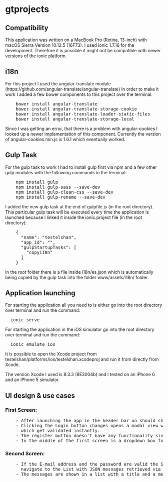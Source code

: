 # gtprojects

<h2>Compatibility</h2>
<p>
This application was written on a MacBook Pro (Retina, 13-inch) with macOS Sierra Version 10.12.5 (16F73).
I used ionic 1.7.16 for the development. 
Therefore it is possible it might not be compatible with newer versions of the ionic platform.
<p>
<h2>i18n</h2>
<p>
For this project I used the angular-translate module (https://github.com/angular-translate/angular-translate)
In order to make it work I added a few bower components to this project over the terminal:
</p>
<pre>
    bower install angular-translate
    bower install angular-translate-storage-cookie
    bower install angular-translate-loader-static-files
    bower install angular-translate-storage-local
</pre>
<p>
Since I was getting an error, that there is a problem with angular-cookies I looked up a newer implementation of
this component. Currently the version of angular-cookies.min.js is 1.6.1 which eventually worked.
</p>


<h2>Gulp Task</h2>
<p>
For the gulp task to work I had to install gulp first via npm and a few other gulp modules with the following 
commands in the terminal:
</p>
<pre>
    npm install gulp
    npm install gulp-sass --save-dev
    npm install gulp-clean-css --save-dev
    npm install gulp-rename --save-dev
</pre>    
<p>
I added the new gulp task at the end of gulpfile.js (in the root directory). This particular gulp task will be 
executed every time the application is launched because I linked it inside the ionic.project file (in the root directory):
</p>
<pre>
    {
      "name": "testelshan",
      "app_id": "",
      "gulpStartupTasks": [
        "copyi18n"
      ]
    }
</pre>

<p>
In the root folder there is a file inside i18n/es.json which is automatically being copied by the gulp task into 
the folder www/assets/i18n/ folder.
</p>
      

<h2>Application launching</h2>
<p>
For starting the application all you need to is either go into the root directory over terminal and run the command:
</p>
<pre>
  ionic serve
</pre>
<p>
For starting the application in the iOS simulator go into the root directory over terminal and run the command:
</p>
<pre>
  ionic emulate ios
</pre> 
<p>
It is possible to open the Xcode project from testelshan/platforms/ios/testelshan.xcodeproj and run it from directly from 
Xcode.
</p>

<p>
The version Xcode I used is 8.3.3 (8E3004b) and I tested on an iPhone 6 and an iPhone 5 simulator.
</p>

<h2>UI design & use cases</h2>
<h3>First Screen:</h3>
<p><pre>
    - After launching the app in the header bar on should shee 2 blue buttons for logging in and registering.
    - Clicking the Login button changes opens a modal view where one can type in an E-mail address and a password
      which get validated instantly.
    - The register button doesn't have any functionality since it was not specified.
    - In the middle of the first screen is a dropdown box for changing the UI language
</pre></p>

<h3>Second Screen:</h3>
<p><pre>
    - If the E-mail address and the password are valid the Send button is enabled and clicking on it will
      navigate to the List with JSON messages retrieved via AJAX
    - The messages are shown in a list with a title and a message body of the downloaded "posts"
</pre></p>




    
    
    
